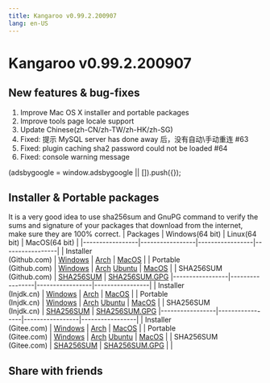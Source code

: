```yaml
---
title: Kangaroo v0.99.2.200907
lang: en-US
---
```


# Kangaroo v0.99.2.200907

## New features & bug-fixes
1. Improve Mac OS X installer and portable packages
2. Improve tools page locale support
3. Update Chinese(zh-CN/zh-TW/zh-HK/zh-SG)
4. Fixed: 提示 MySQL server has done away 后，没有自动\手动重连 #63
5. Fixed: plugin caching sha2 password could not be loaded #64
6. Fixed: console warning message

<div>
    <script2 type="text/javascript" async="true" src="https://pagead2.googlesyndication.com/pagead/js/adsbygoogle.js" />
    <ins class="adsbygoogle"
        style="display:block; text-align:center;"
        data-ad-layout="in-article"
        data-ad-format="fluid"
        data-ad-client="ca-pub-3975819313740938"
        data-ad-slot="6760827895"></ins>
    <script2 type="text/javascript">
        (adsbygoogle = window.adsbygoogle || []).push({});
    </script2>
</div>


## Installer & Portable packages <Badge text="link expired" type="warning"/>
It is a very good idea to use sha256sum and GnuPG command to verify the sums and signature of your packages that download from the internet, make sure they are 100% correct.
| Packages        | Windows(64 bit) | Linux(64 bit)   | MacOS(64 bit)   |
|-----------------|-----------------|-----------------|-----------------|
| Installer<br/>(Github.com) | [Windows](https://github.com/dbkangaroo/kangaroo/releases/download/v0.99.2.200907/kangaroo-0.99.2.200907-AMD64.exe) | [Arch](https://github.com/dbkangaroo/kangaroo/releases/download/v0.99.2.200907/kangaroo-0.99.2.200907-1-x86_64.pkg.tar.xz) | [MacOS](https://github.com/dbkangaroo/kangaroo/releases/download/v0.99.2.200907/kangaroo-0.99.2.200907-macos.dmg) |
| Portable<br/>(Github.com) | [Windows](https://github.com/dbkangaroo/kangaroo/releases/download/v0.99.2.200907/kangaroo-0.99.2.200907-AMD64.7z) | [Arch](https://github.com/dbkangaroo/kangaroo/releases/download/v0.99.2.200907/kangaroo-0.99.2.200907-arch.tar.gz) [Ubuntu](https://github.com/dbkangaroo/kangaroo/releases/download/v0.99.2.200907/kangaroo-0.99.2.200907-ubuntu.tar.gz) | [MacOS](https://github.com/dbkangaroo/kangaroo/releases/download/v0.99.2.200907/kangaroo-0.99.2.200907-macos.tar.gz) |
| SHA256SUM<br/>(Github.com) | [SHA256SUM](https://github.com/dbkangaroo/kangaroo/releases/download/v0.99.2.200907/kangaroo-0.99.2.200907.sha256sum) | [SHA256SUM.GPG](https://github.com/dbkangaroo/kangaroo/releases/download/v0.99.2.200907/kangaroo-0.99.2.200907.sha256sum.asc)
|-----------------|-----------------|-----------------|-----------------|
| Installer<br/>(Injdk.cn) | [Windows](https://d4.injdk.cn/dbkangaroo//v0.99.2.200907/kangaroo-0.99.2.200907-AMD64.exe) | [Arch](https://d4.injdk.cn/dbkangaroo//v0.99.2.200907/kangaroo-0.99.2.200907-1-x86_64.pkg.tar.xz) | [MacOS](https://d4.injdk.cn/dbkangaroo//v0.99.2.200907/kangaroo-0.99.2.200907-macos.dmg) |
| Portable<br/>(Injdk.cn)  | [Windows](https://d4.injdk.cn/dbkangaroo//v0.99.2.200907/kangaroo-0.99.2.200907-AMD64.7z) | [Arch](https://d4.injdk.cn/dbkangaroo//v0.99.2.200907/kangaroo-0.99.2.200907-arch.tar.gz) [Ubuntu](https://d4.injdk.cn/dbkangaroo//v0.99.2.200907/kangaroo-0.99.2.200907-ubuntu.tar.gz) | [MacOS](https://d4.injdk.cn/dbkangaroo//v0.99.2.200907/kangaroo-0.99.2.200907-macos.tar.gz) |
| SHA256SUM<br/>(Injdk.cn) | [SHA256SUM](https://d4.injdk.cn/dbkangaroo//v0.99.2.200907/kangaroo-0.99.2.200907.sha256sum) | [SHA256SUM.GPG](https://d4.injdk.cn/dbkangaroo//v0.99.2.200907/kangaroo-0.99.2.200907.sha256sum.asc)
|-----------------|-----------------|-----------------|-----------------|
| Installer<br/>(Gitee.com) | [Windows](https://gitee.com/dbkangaroo/kangaroo/attach_files/471659/download) | [Arch](https://gitee.com/dbkangaroo/kangaroo/attach_files/471654/download) | [MacOS](https://gitee.com/dbkangaroo/kangaroo/attach_files/471664/download) |
| Portable<br/>(Gitee.com)  | [Windows](https://gitee.com/dbkangaroo/kangaroo/attach_files/471663/download) | [Arch](https://gitee.com/dbkangaroo/kangaroo/attach_files/471651/download) [Ubuntu](https://gitee.com/dbkangaroo/kangaroo/attach_files/471652/download) | [MacOS](https://gitee.com/dbkangaroo/kangaroo/attach_files/471666/download) |
| SHA256SUM<br/>(Gitee.com) | [SHA256SUM](https://gitee.com/dbkangaroo/kangaroo/attach_files/471660/download) | [SHA256SUM.GPG](https://gitee.com/dbkangaroo/kangaroo/attach_files/471662/download) | |

## Share with friends
<social-share :networks="['facebook', 'twitter', 'whatsapp', 'telegram', 'linkedin', 'reddit', 'line', 'skype', 'pinterest']" />